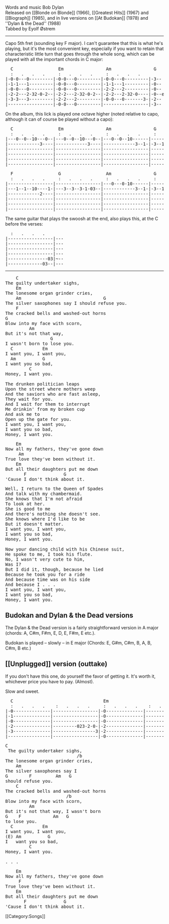 Words and music Bob Dylan<br>
Released on [[Blonde on Blonde]] (1966), [[Greatest Hits]]
(1967) and [[Biograph]] (1985), and in live versions on [[At Budokan]] (1978) and ''Dylan &amp; the Dead'' (1988)<br>
Tabbed by Eyolf Østrem

----
Capo 5th fret (sounding key F major). I can't guarantee that this is
what he's playing, but it's the most convenient key, especially if you
want to retain that characteristic little turn that goes through the
whole song, which can be played with all the important chords in C
major:

<pre class="tab">
  C                 Em                Am                G
  :   .   .   .     :   .   .   .     :   .   .   .
|-0-0---0---------|-0-0---0---------|-0-0---0---------|-3--
|-1-1---1---------|-0-0---0---------|-1-1---1---------|-0--
|-0-0---0---------|-0-0---0---------|-2-2---2---------|-0--
|-2-2---2-32-0-2--|-2-2---2-32-0-2--|-2-2---2-32-0----|-0--etc
|-3-3---3---------|-2-2---2---------|-0-0---0-------3-|-2--
|-----------------|-0-0---0---------|-----------------|-3--
</pre>

On the album, this lick is played one octave higher (noted relative to
capo, although it can of course be played without a capo):

<pre class="tab">
  C                 Em                Am                G
  :   .   .   .     :   .   .   .     :   .   .   .     :   .   .   .
|---0--0--10---0--|---0--0--10---0--|---0--0--10------|-----------------|
|------------3----|------------3----|------------3--1-|-3--10-----------|
|-----------------|-----------------|-----------------|--------20-------|
|-----------------|-----------------|-----------------|-----------------|
|-----------------|-----------------|-----------------|-----------------|
|-----------------|-----------------|-----------------|-----------------|
</pre>
<pre class="tab">
  F                 G                 Am                G
  :   .   .   .     :   .   .   .     :   .   .   .     :   .   .     .
|-----------------|-----------------|---0---0-10------|------------2nd------|---
|---1--1--10----1-|---3--3--3-1-03--|------------3--1-|-3--10------guitar:--|---
|------------2----|-----------------|-----------------|--------20-----------|-0-
|-----------------|-----------------|-----------------|------------------023|---
|-----------------|-----------------|-----------------|---------------023---|---
|-----------------|-----------------|-----------------|------------013------|---
</pre>

The same guitar that plays the swoosh at the end, also plays this, at
the C before the verses:

<pre class="tab">
  :   .   .   .
|-----------------|---
|-----------------|---
|-----------------|---
|-----------------|---
|---------------03|~--
|-------------03--|---
</pre>

----
<pre class="verse">
    C
The guilty undertaker sighs,
    Em
The lonesome organ grinder cries,
    Am                               G
The silver saxophones say I should refuse you.
    F
The cracked bells and washed-out horns
G
Blow into my face with scorn,
         Am
But it's not that way,
                 G
I wasn't born to lose you.
  C           Em
I want you, I want you,
  Am          G
I want you so bad,
         C
Honey, I want you.

The drunken politician leaps
Upon the street where mothers weep
And the saviors who are fast asleep,
They wait for you.
And I wait for them to interrupt
Me drinkin' from my broken cup
And ask me to
Open up the gate for you.
I want you, I want you,
I want you so bad,
Honey, I want you.
</pre>

<pre class="bridge">
    Em
Now all my fathers, they've gone down
     Am
True love they've been without it.
    Em
But all their daughters put me down
       F              G
'Cause I don't think about it.
</pre>

<pre class="verse">
Well, I return to the Queen of Spades
And talk with my chambermaid.
She knows that I'm not afraid
To look at her.
She is good to me
And there's nothing she doesn't see.
She knows where I'd like to be
But it doesn't matter.
I want you, I want you,
I want you so bad,
Honey, I want you.

Now your dancing child with his Chinese suit,
He spoke to me, I took his flute.
No, I wasn't very cute to him,
Was I?
But I did it, though, because he lied
Because he took you for a ride
And because time was on his side
And because I . . .
I want you, I want you,
I want you so bad,
Honey, I want you.
</pre>

<h2 class="songversion">Budokan and Dylan &amp; the Dead versions</h2>

The Dylan &amp; the Dead version is a fairly straightforward version in A
major (chords: A, C#m, F#m, E, D, E, F#m, E etc.).

Budokan is played – slowly – in E major (Chords: E, G#m, C#m, B, A, B, C#m, B etc.)

<h2 class="songversion">[[Unplugged]] version (outtake)</h2>

If you don't have this one, do yourself the favor of getting it. It's
worth it, whichever price you have to pay. (Almost).

Slow and sweet.

<pre class="tab">
  C                                  Em                                 Am
  :   .   .   .    :   .   .   .     :   .   .   .    :   .   .   .
|-0--------------|-----------------|-0--------------|-----------------|-0-
|-1--------------|-----------------|-0--------------|-----------------|-1-
|-0--------------|-----------------|-0--------------|-----------------|-2- etc
|-2--------------|---------023-2-0-|-2--------------|---------023-2-0-|-2-
|-3--------------|----------------3|-2--------------|----------------3|-0-
|----------------|-----------------|-0--------------|-----------------|---
</pre>
<pre class="verse">
C
 The guilty undertaker sighs,
                           /b
The lonesome organ grinder cries,
    Am
The silver saxophones say I
G        F         Am   G
should refuse you.
    C
The cracked bells and washed-out horns
                       /b
Blow into my face with scorn,
         Am
But it's not that way, I wasn't born
G    F            Am   G
to lose you.
  C           Em
I want you, I want you,
(E) Am          G
I   want you so bad,
         C
Honey, I want you.

. . .
</pre>

<pre class="bridge">
    Em
Now all my fathers, they've gone down
     F
True love they've been without it.
    Em
But all their daughters put me down
       F              G
'Cause I don't think about it.
</pre>

[[Category:Songs]]